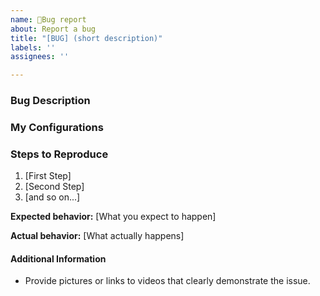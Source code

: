 ```yaml
---
name: 🐞Bug report
about: Report a bug
title: "[BUG] (short description)"
labels: ''
assignees: ''

---
```


<!--

Do you want to ask a question? Are you looking for support? Please don't post here. Instead please use one of the support links at https://github.com/ccccmagicboy/MicroPython_fw_action/issues/new/choose

-->

### Bug Description

<!-- Description of the bug -->

### My Configurations

<!-- Please describe the Configurations -->

### Steps to Reproduce

<!-- Please describe the steps needed to reproduce the issue -->

1. [First Step]
2. [Second Step]
3. [and so on...]

**Expected behavior:** [What you expect to happen]

**Actual behavior:** [What actually happens]

#### Additional Information

* Provide pictures or links to videos that clearly demonstrate the issue.


